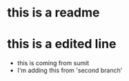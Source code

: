 # this is a readme 
# this is a edited line
- this is coming from sumit 
- I'm adding this from 'second branch'
